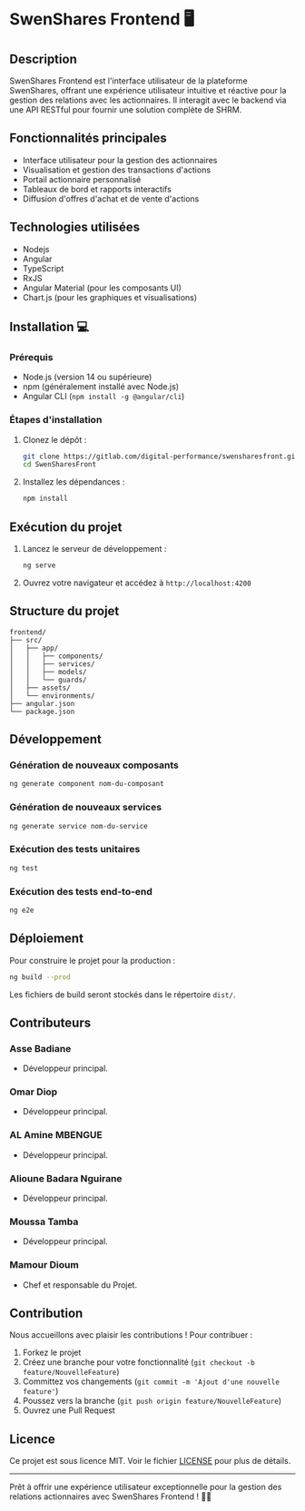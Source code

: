 # SwenShares Frontend 🖥️

## Description
SwenShares Frontend est l'interface utilisateur de la plateforme SwenShares, offrant une expérience utilisateur intuitive et réactive pour la gestion des relations avec les actionnaires. Il interagit avec le backend via une API RESTful pour fournir une solution complète de SHRM.

## Fonctionnalités principales
- Interface utilisateur pour la gestion des actionnaires
- Visualisation et gestion des transactions d'actions
- Portail actionnaire personnalisé
- Tableaux de bord et rapports interactifs
- Diffusion d'offres d'achat et de vente d'actions

## Technologies utilisées
- Nodejs 
- Angular
- TypeScript
- RxJS
- Angular Material (pour les composants UI)
- Chart.js (pour les graphiques et visualisations)

## Installation 💻

### Prérequis
- Node.js (version 14 ou supérieure)
- npm (généralement installé avec Node.js)
- Angular CLI (`npm install -g @angular/cli`)

### Étapes d'installation

1. Clonez le dépôt :
   ```bash
   git clone https://gitlab.com/digital-performance/swensharesfront.git
   cd SwenSharesFront

   ```

2. Installez les dépendances :
   ```bash
   npm install
   ```

## Exécution du projet

1. Lancez le serveur de développement :
   ```bash
   ng serve
   ```

2. Ouvrez votre navigateur et accédez à `http://localhost:4200`

## Structure du projet
```
frontend/
├── src/
│   ├── app/
│   │   ├── components/
│   │   ├── services/
│   │   ├── models/
│   │   └── guards/
│   ├── assets/
│   └── environments/
├── angular.json
└── package.json
```

## Développement

### Génération de nouveaux composants
```bash
ng generate component nom-du-composant
```

### Génération de nouveaux services
```bash
ng generate service nom-du-service
```

### Exécution des tests unitaires
```bash
ng test
```

### Exécution des tests end-to-end
```bash
ng e2e
```

## Déploiement
Pour construire le projet pour la production :
```bash
ng build --prod
```

Les fichiers de build seront stockés dans le répertoire `dist/`.

## Contributeurs
### Asse Badiane
 - Développeur principal.
### Omar Diop
 - Développeur principal.
### AL Amine MBENGUE
 - Développeur principal.
### Alioune Badara Nguirane
 - Développeur principal.
### Moussa Tamba
 - Développeur principal.

### Mamour Dioum
 - Chef et responsable du Projet.

## Contribution
Nous accueillons avec plaisir les contributions ! Pour contribuer :
1. Forkez le projet
2. Créez une branche pour votre fonctionnalité (`git checkout -b feature/NouvelleFeature`)
3. Committez vos changements (`git commit -m 'Ajout d'une nouvelle feature'`)
4. Poussez vers la branche (`git push origin feature/NouvelleFeature`)
5. Ouvrez une Pull Request

## Licence
Ce projet est sous licence MIT. Voir le fichier [LICENSE](LICENSE) pour plus de détails.

---

Prêt à offrir une expérience utilisateur exceptionnelle pour la gestion des relations actionnaires avec SwenShares Frontend ! 🎨✨